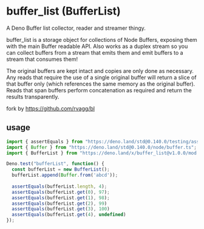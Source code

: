 # buffer_list (BufferList)

A Deno Buffer list collector, reader and streamer thingy.

buffer_list is a storage object for collections of Node Buffers, exposing them with the main Buffer readable API. Also works as a duplex stream so you can collect buffers from a stream that emits them and emit buffers to a stream that consumes them!

The original buffers are kept intact and copies are only done as necessary. Any reads that require the use of a single original buffer will return a slice of that buffer only (which references the same memory as the original buffer). Reads that span buffers perform concatenation as required and return the results transparently.

fork by https://github.com/rvagg/bl

## usage
```ts
import { assertEquals } from "https://deno.land/std@0.140.0/testing/asserts.ts";
import { Buffer } from "https://deno.land/std@0.140.0/node/buffer.ts";
import { BufferList } from "https://deno.land/x/buffer_list@v1.0.0/mod.ts";

Deno.test("bufferList", function() {
  const bufferList = new BufferList();
  bufferList.append(Buffer.from('abcd'));
  
  assertEquals(bufferList.length, 4);
  assertEquals(bufferList.get(0), 97);
  assertEquals(bufferList.get(1), 98);
  assertEquals(bufferList.get(2), 99)
  assertEquals(bufferList.get(3), 100)
  assertEquals(bufferList.get(4), undefined)
});
```
